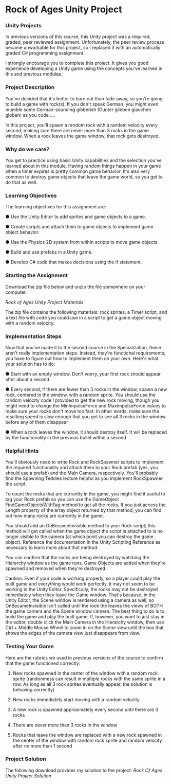 # Rock of Ages Unity Project

### Unity Projects

In previous versions of this course, this Unity project was a required, graded, peer reviewed assignment. Unfortunately, the peer review process became unworkable for this project, so I replaced it with an automatically graded C# programming assignment.  

I strongly encourage you to complete this project. It gives you good experience developing a Unity game using the concepts you’ve learned in this and previous modules.

### Project Description

You've decided that it's better to burn out than fade away, so you're going to build a game with rock(s). If you don't speak German, you might even mumble some German-sounding gibberish (Gunter glieben glauchen globen) as you code ....

In this project, you'll spawn a random rock with a random velocity every second, making sure there are never more than 3 rocks in the game window. When a rock leaves the game window, that rock gets destroyed.

### Why do we care?

You get to practice using basic Unity capabilities and the selection you've learned about in this module. Having random things happen in your game when a timer expires is pretty common game behavior. It's also very common to destroy game objects that leave the game world, so you get to do that as well.

### Learning Objectives

The learning objectives for this assignment are:

● Use the Unity Editor to add sprites and game objects to a game.  

● Create scripts and attach them to game objects to implement game object behavior.

● Use the Physics 2D system from within scripts to move game objects.

● Build and use prefabs in a Unity game.

● Develop C# code that makes decisions using the if statement.

### Starting the Assignment

Download the zip file below and unzip the file somewhere on your computer.

*Rock of Ages Unity Project Materials*

The zip file contains the following materials: rock sprites, a Timer script, and a text file with code you could use in a script to get a game object moving with a random velocity.

### Implementation Steps

Now that you've made it to the second course in the Specialization, these aren't really implementation steps. Instead, they're functional requirements; you have to figure out how to implement them on your own. Here's what your solution has to do:

● Start with an empty window. Don't worry, your first rock should appear after about a second

● Every second, if there are fewer than 3 rocks in the window, spawn a new rock, centered in the window, with a random sprite. You should use the random velocity code I provided to get the new rock moving, though you might need to change the MinImpulseForce and MaxImpulseForce values to make sure your rocks don't move too fast. In other words, make sure the resulting speed is slow enough that you get to see all 3 rocks in the window before any of them disappear

● When a rock leaves the window, it should destroy itself. It will be replaced by the functionality in the previous bullet within a second

### Helpful Hints

You'll obviously need to write Rock and RockSpawner scripts to implement the required functionality and attach them to your Rock prefab  (yes, you should use a prefab) and the Main Camera, respectively. You'll probably find the Spawning Teddies lecture helpful as you implement RockSpawner the script.

To count the rocks that are currently in the game, you might find it useful to tag your Rock prefab so you can use the GameObject FindGameObjectsWithTag method to get all the rocks. If you just access the Length property of the array object returned by that method, you can find out how many rocks are currently in the game.

You should add an OnBecameInvisible method to your Rock script; this method will get called when the game object the script is attached to is no longer visible to the camera (at which point you can destroy the game object). Reference the documentation in the Unity Scripting Reference as necessary to learn more about that method.

You can confirm that the rocks are being destroyed by watching the Hierarchy window as the game runs. Game Objects are added when they're spawned and removed when they're destroyed.

Caution: Even if your code is working properly, so a player could play the built game and everything would work perfectly, it may not seem to be working in the Unity Editor. Specifically, the rocks may not be destroyed immediately when they leave the Game window. That's because, in the Unity Editor, the Scene window is rendered using a camera as well, so OnBecameInvisible isn't called until the rock the leaves the views of BOTH the game camera and the Scene window camera. The best thing to do is to build the game and play the built game. If, however, you want to just stay in the editor, double click the Main Camera in the Hierarchy window, then use Ctrl + Middle Mouse Wheel to zoom in on the Scene view until the box that shows the edges of the camera view just disappears from view.

### Testing Your Game

Here are the rubrics we used in previous versions of the course to confirm that the game functioned correctly:

1. New rocks spawned in the center of the window with a random rock sprite (randomness can result in multiple rocks with the same sprite in a row. As long as all 3 rock sprites eventually appear, the solution is behaving correctly)

2. New rocks immediately start moving with a random velocity

3. A new rock is spawned approximately every second until there are 3 rocks

4. There are never more than 3 rocks in the window

5. Rocks that leave the window are replaced with a new rock spawned in the center of the window with random rock sprite and random velocity after no more than 1 second

### Project Solution

The following download provides my solution to the project:
*Rock Of Ages Unity Project Solution* 
